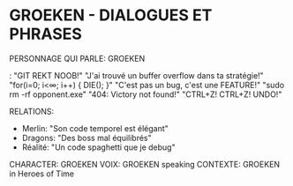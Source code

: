 
# GROEKEN - DIALOGUES ET PHRASES

PERSONNAGE QUI PARLE: GROEKEN

:
"GIT REKT NOOB!"
"J'ai trouvé un buffer overflow dans ta stratégie!"
"for(i=0; i<∞; i++) { DIE(); }"
"C'est pas un bug, c'est une FEATURE!"
"sudo rm -rf opponent.exe"
"404: Victory not found!"
"CTRL+Z! CTRL+Z! UNDO!"

RELATIONS:
- Merlin: "Son code temporel est élégant"
- Dragons: "Des boss mal équilibrés"
- Réalité: "Un code spaghetti que je debug"


CHARACTER: GROEKEN
VOIX: GROEKEN speaking
CONTEXTE: GROEKEN in Heroes of Time
